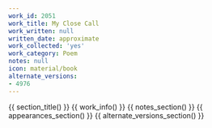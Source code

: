 ```yaml
---
work_id: 2051
work_title: My Close Call
work_written: null
written_date: approximate
work_collected: 'yes'
work_category: Poem
notes: null
icon: material/book
alternate_versions:
- 4976
---
```


{{ section_title() }}
{{ work_info() }}
{{ notes_section() }}
{{ appearances_section() }}
{{ alternate_versions_section() }}